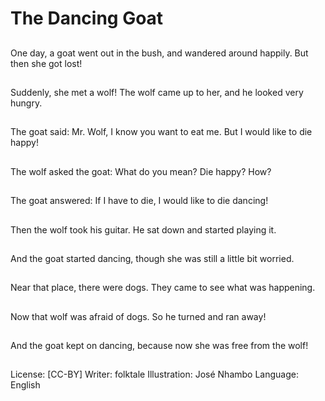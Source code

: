 # The Dancing Goat

##
One day, a goat went out in the bush, and wandered around
happily. But then she got lost!

##
Suddenly, she met a wolf! The wolf came up to her, and he
looked very hungry.

##
The goat said: Mr. Wolf, I know you want to eat me. But I
would like to die happy!

##
The wolf asked the
goat: What do you
mean? Die happy?
How?

##
The goat answered: If I
have to die, I would like
to die dancing!

##
Then the wolf took his
guitar. He sat down and
started playing it.

##
And the goat started
dancing, though she
was still a little bit
worried.

##
Near that place, there were dogs. They came to see what
was happening.

##
Now that wolf was afraid of dogs. So he turned and ran
away!

##
And the goat kept on
dancing, because now
she was free from the
wolf!

##
License: [CC-BY]
Writer: folktale
Illustration: José Nhambo
Language: English

